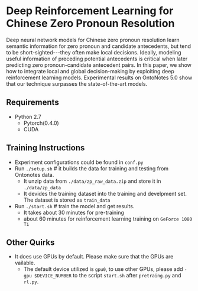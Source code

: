 # Deep Reinforcement Learning for Chinese Zero Pronoun Resolution
Deep neural network models for Chinese zero pronoun resolution learn semantic information for zero pronoun and candidate antecedents, but tend to be short-sighted---they often make local decisions. Ideally, modeling useful information of preceding potential antecedents is critical when later predicting zero pronoun-candidate antecedent pairs. In this paper, we show how to integrate local and global decision-making by exploiting deep reinforcement learning models. Experimental results on OntoNotes 5.0 show that our technique surpasses the state-of-the-art models.


## Requirements
* Python 2.7
   * Pytorch(0.4.0)
   * CUDA

## Training Instructions
* Experiment configurations could be found in `conf.py`
* Run `./setup.sh` # it builds the data for training and testing from Ontonotes data.
    * It unzip data from `./data/zp_raw_data.zip` and store it in `./data/zp_data`
    * It devides the training dataset into the training and develpment set. The dataset is stored as `train_data` 
* Run `./start.sh` # train the model and get results.
    *   It takes about 30 minutes for pre-training
    *   about 60 minutes for reinforcement learning training on `GeForce 1080 Ti`

## Other Quirks
* It does use GPUs by default. Please make sure that the GPUs are vailable.
    * The default device utilized is `gpu0`, to use other GPUs, please add `-gpu $DEVICE_NUMBER` to the script `start.sh` after `pretraing.py` and `rl.py`.
